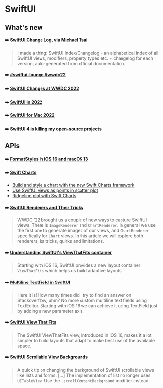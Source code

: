 # SwiftUI

## What's new

#### ➡️ [SwiftUI Change Log](https://mackuba.eu/swiftui/changelog), via [Michael Tsai](https://mjtsai.com/blog/2022/06/21/swiftui-change-log/)

> I made a thing: SwiftUI Index/Changelog - an alphabetical index of all SwiftUI views, modifiers, property types etc. + changelog for each version, auto-generated from official documentation.

#### ➡️ [#swiftui-lounge #wwdc22](https://midnight-beanie-ccb.notion.site/swiftui-lounge-wwdc22-e20094b91f074398ba395c3fa245e63d)

#### ➡️ [SwiftUI Changes at WWDC 2022](https://mjtsai.com/blog/2022/06/17/swiftui-changes-at-wwdc-2022/)

#### ➡️ [SwiftUI in 2022](https://mjtsai.com/blog/2022/05/24/swiftui-in-2022/)

#### ➡️ [SwiftUI for Mac 2022](https://troz.net/post/2022/swiftui-mac-2022/)

#### ➡️ [SwiftUI 4 is killing my open-source projects](https://danielsaidi.com/blog/2022/06/10/swiftui-4-is-killing-my-open-source-projects)

## APIs

#### ➡️ [FormatStyles in iOS 16 and macOS 13](https://mjtsai.com/blog/2022/06/10/formatstyles-in-ios-16-and-macos-13/)

#### ➡️ [Swift Charts](https://developer.apple.com/documentation/Charts)

- [Build and style a chart with the new Swift Charts framework](https://nilcoalescing.com/blog/BuildAndStyleAChartWithSwiftChartsFramework/)
- [Use SwiftUI views as points in scatter plot](https://nilcoalescing.com/blog/ScatterPlotWithCustomViews/)
- [Ridgeline plot with Swift Charts](https://nilcoalescing.com/blog/RidgePlotWithSwiftCharts/)

#### ➡️ [SwiftUI Renderers and Their Tricks](https://swiftui-lab.com/swiftui-renders/)

> WWDC ’22 brought us a couple of new ways to capture SwiftUI views. There is `ImageRenderer` and `ChartRenderer`. In general we use the first one to generate images of our views, and `ChartRenderer` specifically for `Chart` views. In this article we will explore both renderers, its tricks, quirks and limitations.

#### ➡️ [Understanding SwiftUI's ViewThatFits container](https://tanaschita.com/20220627-understanding-swiftuis-viewthatfits-container/)

> Starting with iOS 16, SwiftUI provides a new layout container `ViewThatFits` which helps us build adaptive layouts.

#### ➡️ [Multiline TextField in SwiftUI](https://otbivnoe.ru/2022/07/10/Finally-Multiline-TextField-in-SwiftUI.html)

> Here it is! How many times did I try to find an answer on Stackoverflow, uhm? No more custom multiline text fields using TextEditor. Starting with iOS 16 we can achieve it using TextField just by adding a new parameter axis.

#### ➡️ [SwiftUI View That Fits](https://useyourloaf.com/blog/swiftui-view-that-fits/)

> The SwiftUI ViewThatFits view, introduced in iOS 16, makes it a lot simpler to build layouts that adapt to make best use of the available space.

#### ➡️ [SwiftUI Scrollable View Backgrounds](https://useyourloaf.com/blog/swiftui-scrollable-view-backgrounds/)

> A quick tip on changing the background of SwiftUI scrollable views like lists and forms.
> [...]
> The implementation of list no longer uses `UITableView`. Use the `.scrollContentBackground` modifier instead.
